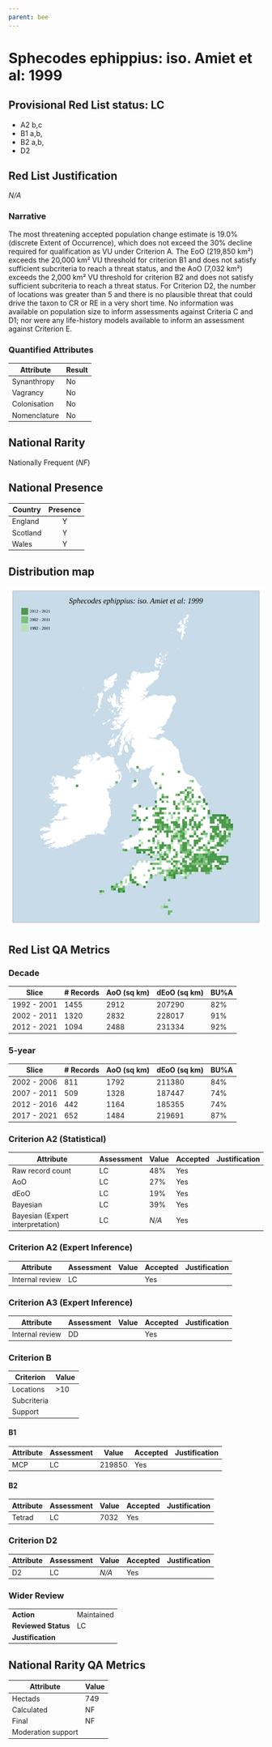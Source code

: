 ```yaml
---
parent: bee
---
```


# Sphecodes ephippius: iso. Amiet et al: 1999

## Provisional Red List status: LC
- A2 b,c
- B1 a,b, 
- B2 a,b, 
- D2

## Red List Justification
*N/A*
### Narrative


The most threatening accepted population change estimate is 19.0% (discrete Extent of Occurrence), which does not exceed the 30% decline required for qualification as VU under Criterion A. The EoO (219,850 km²) exceeds the 20,000 km² VU threshold for criterion B1 and does not satisfy sufficient subcriteria to reach a threat status, and the AoO (7,032 km²) exceeds the 2,000 km² VU threshold for criterion B2 and does not satisfy sufficient subcriteria to reach a threat status. For Criterion D2, the number of locations was greater than 5 and there is no plausible threat that could drive the taxon to CR or RE in a very short time. No information was available on population size to inform assessments against Criteria C and D1; nor were any life-history models available to inform an assessment against Criterion E.
### Quantified Attributes
|Attribute|Result|
|---|---|
|Synanthropy|No|
|Vagrancy|No|
|Colonisation|No|
|Nomenclature|No|


## National Rarity
Nationally Frequent (*NF*)

## National Presence
|Country|Presence
|---|:-:|
|England|Y|
|Scotland|Y|
|Wales|Y|


## Distribution map
![](../map/365.svg)

## Red List QA Metrics
### Decade
| Slice | # Records | AoO (sq km) | dEoO (sq km) |BU%A |
|---|---|---|---|---|
|1992 - 2001|1455|2912|207290|82%|
|2002 - 2011|1320|2832|228017|91%|
|2012 - 2021|1094|2488|231334|92%|
### 5-year
| Slice | # Records | AoO (sq km) | dEoO (sq km) |BU%A |
|---|---|---|---|---|
|2002 - 2006|811|1792|211380|84%|
|2007 - 2011|509|1328|187447|74%|
|2012 - 2016|442|1164|185355|74%|
|2017 - 2021|652|1484|219691|87%|
### Criterion A2 (Statistical)
|Attribute|Assessment|Value|Accepted|Justification
|---|---|---|---|---|
|Raw record count|LC|48%|Yes||
|AoO|LC|27%|Yes||
|dEoO|LC|19%|Yes||
|Bayesian|LC|39%|Yes||
|Bayesian (Expert interpretation)|LC|*N/A*|Yes||
### Criterion A2 (Expert Inference)
|Attribute|Assessment|Value|Accepted|Justification
|---|---|---|---|---|
|Internal review|LC||Yes||
### Criterion A3 (Expert Inference)
|Attribute|Assessment|Value|Accepted|Justification
|---|---|---|---|---|
|Internal review|DD||Yes||
### Criterion B
|Criterion| Value|
|---|---|
|Locations|>10|
|Subcriteria||
|Support||
#### B1
|Attribute|Assessment|Value|Accepted|Justification
|---|---|---|---|---|
|MCP|LC|219850|Yes||
#### B2
|Attribute|Assessment|Value|Accepted|Justification
|---|---|---|---|---|
|Tetrad|LC|7032|Yes||
### Criterion D2
|Attribute|Assessment|Value|Accepted|Justification
|---|---|---|---|---|
|D2|LC|*N/A*|Yes||
### Wider Review
|  |  |
|---|---|
|**Action**|Maintained|
|**Reviewed Status**|LC|
|**Justification**||


## National Rarity QA Metrics
|Attribute|Value|
|---|---|
|Hectads|749|
|Calculated|NF|
|Final|NF|
|Moderation support||


